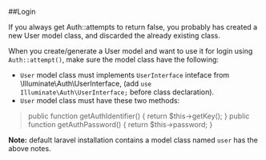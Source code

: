 ##Login

If you always get Auth::attempts to return false, you probably has created a new User model class, and discarded the already existing class.

When you create/generate a User model and want to use it for login using `Auth::attempt()`, make sure the model class have the following:

* `User` model class must implements `UserInterface` inteface from \Illuminate\Auth\UserInterface, (add `use Illuminate\Auth\UserInterface;` before class declaration).
* `User` model class must have these two methods:

>   public function getAuthIdentifier() {
    	return $this->getKey();
    }
    public function getAuthPassword() {
    	return $this->password;
    }

**Note:** default laravel installation contains a model class named `user` has the above notes.
